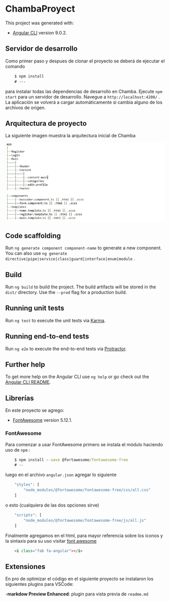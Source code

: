 # ChambaProyect

This project was generated with:

* [Angular CLI](https://github.com/angular/angular-cli) version 9.0.2.

## Servidor de desarrollo

Como primer paso y despues de clonar el proyecto se deberá de ejecutar el comando

```cmd
    $ npm install
    # ---
```

para instalar todas las dependencias de desarrollo en Chamba. Ejecute `npm start` para un servidor de desarrollo. Navegue a `http://localhost:4200/` . La aplicación se volverá a cargar automáticamente si cambia alguno de los archivos de origen.

## Arquitectura de proyecto

La siguiente imagen muestra la arquitectura inicial de Chamba

![arquitectura-chamba](./assets/img/arquitectura-chamba.JPG)

## Code scaffolding

Run `ng generate component component-name` to generate a new component. You can also use `ng generate directive|pipe|service|class|guard|interface|enum|module` .

## Build

Run `ng build` to build the project. The build artifacts will be stored in the `dist/` directory. Use the `--prod` flag for a production build.

## Running unit tests

Run `ng test` to execute the unit tests via [Karma](https://karma-runner.github.io).

## Running end-to-end tests

Run `ng e2e` to execute the end-to-end tests via [Protractor](http://www.protractortest.org/).

## Further help

To get more help on the Angular CLI use `ng help` or go check out the [Angular CLI README](https://github.com/angular/angular-cli/blob/master/README.md).

## Librerías

En este proyecto se agrego:

* [FontAwesome](https://fontawesome.com/how-to-use/on-the-web/setup/using-package-managers) version 5.12.1.

### FontAwesome

Para comenzar a usar FontAwesome primero se instala el módulo haciendo uso de `npm` :

``` cmd
    $ npm install --save @fortawesome/fontawesome-free
    # --
```

luego en el archivo `angular.json` agregar lo siguiente

``` javascript
    "styles": [
        "node_modules/@fortawesome/fontawesome-free/css/all.css"
    ]
```

o esto (cualquiera de las dos opciones sirve)

```js
    "scripts": [
        "node_modules/@fortawesome/fontawesome-free/js/all.js"
    ]
```

Finalmente agregamos en el html, para mayor referencia sobre los iconos y la sintaxis para su uso visitar [font awesome](https://fontawesome.com/icons?d=gallery&m=free)

```html
    <i class="fab fa-angular"></i>
```

## Extensiones

En pro de optimizar el código en el siguiente proyecto se instalaron los siguientes plugins para VSCode:

-**markdow Preview Enhanced**: plugin para vista previa de `readme.md`